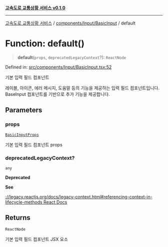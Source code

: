 [**고속도로 교통상황 서비스 v0.1.0**](../../../../README.md)

***

[고속도로 교통상황 서비스](../../../../modules.md) / [components/Input/BasicInput](../README.md) / default

# Function: default()

> **default**(`props`, `deprecatedLegacyContext`?): `ReactNode`

Defined in: [src/components/Input/BasicInput.tsx:52](https://github.com/ksheyon123/road-status-preview/blob/d56258a23fae54155a9cd30000ae39fff6269a67/src/components/Input/BasicInput.tsx#L52)

기본 입력 필드 컴포넌트

레이블, 아이콘, 에러 메시지, 도움말 등의 기능을 제공하는 입력 필드 컴포넌트입니다.
BaseInput 컴포넌트를 기반으로 추가 기능을 제공합니다.

## Parameters

### props

[`BasicInputProps`](../interfaces/BasicInputProps.md)

기본 입력 필드 컴포넌트 props

### deprecatedLegacyContext?

`any`

**Deprecated**

**See**

[://legacy.reactjs.org/docs/legacy-context.html#referencing-context-in-lifecycle-methods React Docs](../../../../https/README.md)

## Returns

`ReactNode`

기본 입력 필드 컴포넌트 JSX 요소
